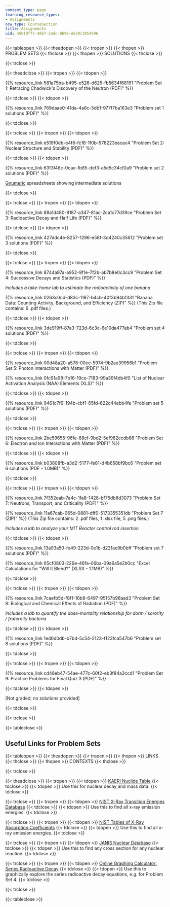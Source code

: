 ```yaml
---
content_type: page
learning_resource_types:
- Assignments
ocw_type: CourseSection
title: Assignments
uid: 45019f75-48b7-2adc-0b96-e629c3954596
---
```


{{< tableopen >}}
{{< theadopen >}}
{{< tropen >}}
{{< thopen >}}
PROBLEM SETS
{{< thclose >}}
{{< thopen >}}
SOLUTIONS
{{< thclose >}}

{{< trclose >}}

{{< theadclose >}}
{{< tropen >}}
{{< tdopen >}}


{{% resource_link 581a75ba-b495-e526-d625-fb5634f68191 "Problem Set 1: Retracing Chadwick's Discovery of the Neutron (PDF)" %}}


{{< tdclose >}}
{{< tdopen >}}


{{% resource_link 769daae0-41da-4a6c-5db1-977f7ba163e3 "Problem set 1 solutions (PDF)" %}}


{{< tdclose >}}

{{< trclose >}}
{{< tropen >}}
{{< tdopen >}}


{{% resource_link e519f0db-e4f6-fc18-1f0b-578223eacac4 "Problem Set 2: Nuclear Structure and Stability (PDF)" %}}


{{< tdclose >}}
{{< tdopen >}}


{{% resource_link 63f3f48c-0cae-fb85-def3-a5e5c34cf0a9 "Problem set 2 solutions (PDF)" %}}

[Gnumeric](http://www.gnumeric.org/) spreadsheets showing intermediate solutions


{{< tdclose >}}

{{< trclose >}}
{{< tropen >}}
{{< tdopen >}}


{{% resource_link 88a1d480-8187-a347-81ac-2ca1c77d39ce "Problem Set 3: Radioactive Decay and Half Life (PDF)" %}}


{{< tdclose >}}
{{< tdopen >}}


{{% resource_link 427ddc4e-8257-1296-e58f-3d4240c35612 "Problem set 3 solutions (PDF)" %}}


{{< tdclose >}}

{{< trclose >}}
{{< tropen >}}
{{< tdopen >}}


{{% resource_link 8744a97a-a952-9f1e-7f2b-ab7b8e0c3cc9 "Problem Set 4: Successive Decays and Statistics (PDF)" %}}

_Includes a take-home lab to estimate the radioactivity of one banana_

{{% resource_link 0263c0cd-d83c-1197-b4cb-40f3b94b1331 "Banana Data: Counting Activity, Background, and Efficiency (ZIP)" %}} (This Zip file contains: 6 .pdf files.)


{{< tdclose >}}
{{< tdopen >}}


{{% resource_link 3de919ff-87a3-723d-6c3c-6e10da477ab4 "Problem set 4 solutions (PDF)" %}}


{{< tdclose >}}

{{< trclose >}}
{{< tropen >}}
{{< tdopen >}}


{{% resource_link 00d48a20-a578-00ce-5974-9b2ae39956b1 "Problem Set 5: Photon Interactions with Matter (PDF)" %}}

{{% resource_link 0fc91a98-7b16-19ce-7183-99a39f4db4f0 "List of Nuclear Activation Analysis (NAA) Elements (XLS)" %}}


{{< tdclose >}}
{{< tdopen >}}


{{% resource_link 9461c7f6-194b-cbf1-65fd-622c44ebb4fe "Problem set 5 solutions (PDF)" %}}


{{< tdclose >}}

{{< trclose >}}
{{< tropen >}}
{{< tdopen >}}


{{% resource_link 2be59655-96fe-68cf-9bd2-5ef982ccdb86 "Problem Set 6: Electron and Ion Interactions with Matter (PDF)" %}}


{{< tdclose >}}
{{< tdopen >}}


{{% resource_link b03808fb-a3d2-5177-fe81-d4b658bf9bc6 "Problem set 6 solutions (PDF - 1.0MB)" %}}


{{< tdclose >}}

{{< trclose >}}
{{< tropen >}}
{{< tdopen >}}


{{% resource_link 7f352eab-7a4c-1fa8-1428-bf76db8d3073 "Problem Set 7: Neutrons, Transport, and Criticality (PDF)" %}}

{{% resource_link 11a67cab-065d-0881-dff0-5173355351db "Problem Set 7 (ZIP)" %}} (This Zip file contains: 2 .pdf files, 1 .xlsx file, 5 .png files.)

_Includes a lab to analyze your MIT Reactor control rod insertion_


{{< tdclose >}}
{{< tdopen >}}


{{% resource_link 13a93a50-fe49-223d-0e1b-d221ae9b0bff "Problem set 7 solutions (PDF)" %}}

{{% resource_link 65cf0803-226e-46fa-06ba-09a6a5e2b0cc "Excel Calculations for \"Will It Blend?\" (XLSX - 1.1MB)" %}}


{{< tdclose >}}

{{< trclose >}}
{{< tropen >}}
{{< tdopen >}}


{{% resource_link 7caefb5d-f8f1-16b8-6497-95157b98aad3 "Problem Set 8: Biological and Chemical Effects of Radiation (PDF)" %}}

_Includes a lab to quantify the dose-mortality relationship for dorm / sorority / fraternity bacteria_


{{< tdclose >}}
{{< tdopen >}}


{{% resource_link 1ed0d0db-b7bd-5c54-2123-f123fca547b6 "Problem set 8 solutions (PDF)" %}}


{{< tdclose >}}

{{< trclose >}}
{{< tropen >}}
{{< tdopen >}}


{{% resource_link cd48eb47-54ae-477c-60f2-eb3f84a3ccd1 "Problem Set 9: Practice Problems for Final Quiz 3 (PDF)" %}}


{{< tdclose >}}
{{< tdopen >}}


\[Not graded; no solutions provided\]


{{< tdclose >}}

{{< trclose >}}

{{< tableclose >}}

Useful Links for Problem Sets
-----------------------------

{{< tableopen >}}
{{< theadopen >}}
{{< tropen >}}
{{< thopen >}}
LINKS
{{< thclose >}}
{{< thopen >}}
CONTEXTS
{{< thclose >}}

{{< trclose >}}

{{< theadclose >}}
{{< tropen >}}
{{< tdopen >}}
[KAERI Nuclide Table](https://web.archive.org/web/20171016004023/http:/atom.kaeri.re.kr:8080/)
{{< tdclose >}}
{{< tdopen >}}
Use this for nuclear decay and mass data.
{{< tdclose >}}

{{< trclose >}}
{{< tropen >}}
{{< tdopen >}}
[NIST X-Ray Transition Energies Database](http://physics.nist.gov/PhysRefData/XrayTrans/Html/search.html)
{{< tdclose >}}
{{< tdopen >}}
Use this to find all x-ray emission energies.
{{< tdclose >}}

{{< trclose >}}
{{< tropen >}}
{{< tdopen >}}
[NIST Tables of X-Ray Absorption Coefficients](http://www.nist.gov/pml/data/xraycoef/)
{{< tdclose >}}
{{< tdopen >}}
Use this to find all x-ray emission energies.
{{< tdclose >}}

{{< trclose >}}
{{< tropen >}}
{{< tdopen >}}
[JANIS Nuclear Database](http://www.oecd-nea.org/janis/)
{{< tdclose >}}
{{< tdopen >}}
Use this to find any cross section for any nuclear reaction.
{{< tdclose >}}

{{< trclose >}}
{{< tropen >}}
{{< tdopen >}}
[Online Graphing Calculator: Series Radioactive Decay](https://www.desmos.com/calculator/ymibe4voxp)
{{< tdclose >}}
{{< tdopen >}}
Use this to graphically explore the series radioactive decay equations, e.g. for Problem Set 4.
{{< tdclose >}}

{{< trclose >}}

{{< tableclose >}}